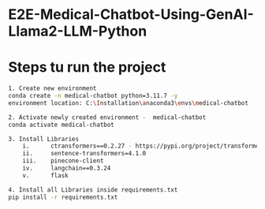 # E2E-Medical-Chatbot-Using-GenAI-Llama2-LLM-Python

# Steps tu run the project

```bash
1. Create new environment
conda create -n medical-chatbot python=3.11.7 -y
environment location: C:\Installation\anaconda3\envs\medical-chatbot
```

```bash
2. Activate newly created environment -  medical-chatbot
conda activate medical-chatbot
```

```bash
3. Install Libraries
    i.      ctransformers==0.2.27 - https://pypi.org/project/transformers/#history   
    ii.     sentence-transformers=4.1.0
    iii.    pinecone-client
    iv.     langchain==0.3.24
    v.      flask
```

```bash
4. Install all Libraries inside requirements.txt
pip install -r requirements.txt
```